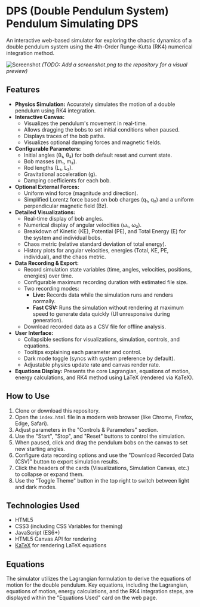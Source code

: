 # DPS (Double Pendulum System) Pendulum Simulating DPS

An interactive web-based simulator for exploring the chaotic dynamics of a double pendulum system using the 4th-Order Runge-Kutta (RK4) numerical integration method.

![Screenshot](screenshot.png)
_(TODO: Add a screenshot.png to the repository for a visual preview)_

## Features

- **Physics Simulation:** Accurately simulates the motion of a double pendulum using RK4 integration.
- **Interactive Canvas:**
  - Visualizes the pendulum's movement in real-time.
  - Allows dragging the bobs to set initial conditions when paused.
  - Displays traces of the bob paths.
  - Visualizes optional damping forces and magnetic fields.
- **Configurable Parameters:**
  - Initial angles (θ₁, θ₂) for both default reset and current state.
  - Bob masses (m₁, m₂).
  - Rod lengths (L₁, L₂).
  - Gravitational acceleration (g).
  - Damping coefficients for each bob.
- **Optional External Forces:**
  - Uniform wind force (magnitude and direction).
  - Simplified Lorentz force based on bob charges (q₁, q₂) and a uniform perpendicular magnetic field (Bz).
- **Detailed Visualizations:**
  - Real-time display of bob angles.
  - Numerical display of angular velocities (ω₁, ω₂).
  - Breakdown of Kinetic (KE), Potential (PE), and Total Energy (E) for the system and individual bobs.
  - Chaos metric (relative standard deviation of total energy).
  - History plots for angular velocities, energies (Total, KE, PE, individual), and the chaos metric.
- **Data Recording & Export:**
  - Record simulation state variables (time, angles, velocities, positions, energies) over time.
  - Configurable maximum recording duration with estimated file size.
  - Two recording modes:
    - **Live:** Records data while the simulation runs and renders normally.
    - **Fast CSV:** Runs the simulation without rendering at maximum speed to generate data quickly (UI unresponsive during generation).
  - Download recorded data as a CSV file for offline analysis.
- **User Interface:**
  - Collapsible sections for visualizations, simulation, controls, and equations.
  - Tooltips explaining each parameter and control.
  - Dark mode toggle (syncs with system preference by default).
  - Adjustable physics update rate and canvas render rate.
- **Equations Display:** Presents the core Lagrangian, equations of motion, energy calculations, and RK4 method using LaTeX (rendered via KaTeX).

## How to Use

1.  Clone or download this repository.
2.  Open the `index.html` file in a modern web browser (like Chrome, Firefox, Edge, Safari).
3.  Adjust parameters in the "Controls & Parameters" section.
4.  Use the "Start", "Stop", and "Reset" buttons to control the simulation.
5.  When paused, click and drag the pendulum bobs on the canvas to set new starting angles.
6.  Configure data recording options and use the "Download Recorded Data (CSV)" button to export simulation results.
7.  Click the headers of the cards (Visualizations, Simulation Canvas, etc.) to collapse or expand them.
8.  Use the "Toggle Theme" button in the top right to switch between light and dark modes.

## Technologies Used

- HTML5
- CSS3 (including CSS Variables for theming)
- JavaScript (ES6+)
- HTML5 Canvas API for rendering
- [KaTeX](https://katex.org/) for rendering LaTeX equations

## Equations

The simulator utilizes the Lagrangian formulation to derive the equations of motion for the double pendulum. Key equations, including the Lagrangian, equations of motion, energy calculations, and the RK4 integration steps, are displayed within the "Equations Used" card on the web page.
